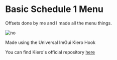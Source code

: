# Basic Schedule 1 Menu
Offsets done by me and I made all the menu things.

![no]((https://i.postimg.cc/tR8dLxRw/Schedule-I-12-04-2025-1-42-05-am.png) "no")

Made using the Universal ImGui Kiero Hook
<p>You can find Kiero's official repository <a href="https://github.com/Rebzzel/kiero">here</a>
